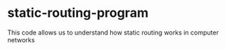 # static-routing-program
This code allows us to understand how static routing works in computer networks
